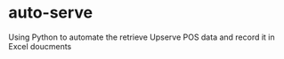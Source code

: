 # auto-serve
Using Python to automate the retrieve Upserve POS data and record it in Excel doucments
